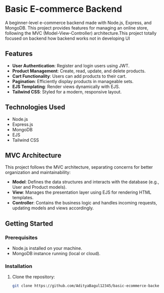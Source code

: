 # Basic E-commerce Backend
A beginner-level e-commerce backend made with Node.js, Express, and MongoDB. This project provides features for managing an online store, following the MVC (Model-View-Controller) architecture.This project totally focused on backend how backend works not in developing UI

## Features
- **User Authentication**: Register and login users using JWT.
- **Product Management**: Create, read, update, and delete products.
- **Cart Functionality**: Users can add products to their cart.
- **Pagination**: Efficiently display products in manageable sets.
- **EJS Templating**: Render views dynamically with EJS.
- **Tailwind CSS**: Styled for a modern, responsive layout.

## Technologies Used
- Node.js
- Express.js
- MongoDB
- EJS
- Tailwind CSS

## MVC Architecture
This project follows the MVC architecture, separating concerns for better organization and maintainability:
- **Model**: Defines the data structures and interacts with the database (e.g., User and Product models).
- **View**: Manages the presentation layer using EJS for rendering HTML templates.
- **Controller**: Contains the business logic and handles incoming requests, updating models and views accordingly.

## Getting Started

### Prerequisites
- Node.js installed on your machine.
- MongoDB instance running (local or cloud).

### Installation
1. Clone the repository:
   ```bash
   git clone https://github.com/AdityaBagul12345/basic-ecommerce-backend.git
